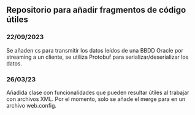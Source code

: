 ## Repositorio para añadir fragmentos de código útiles

### 22/09/2023
Se añaden cs para transmitir los datos leídos de una BBDD Oracle por streaming a un cliente, se utiliza Protobuf para serializar/deserializar los datos.

### 26/03/23
Añadida clase con funcionalidades que pueden resultar útiles al trabajar con archivos XML. Por el momento, solo se añade el merge para <assemblyBinding> en un archivo web.config.
